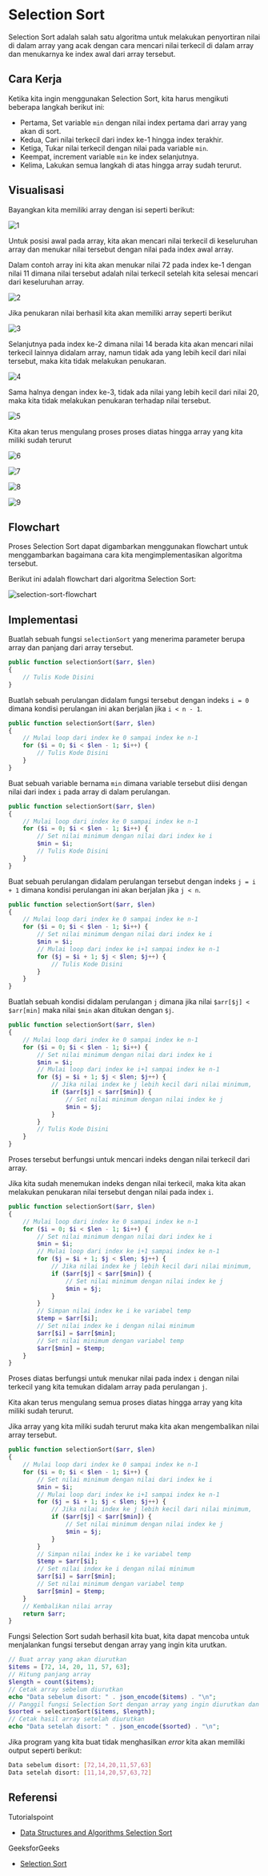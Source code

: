 # Selection Sort

Selection Sort adalah salah satu algoritma untuk melakukan penyortiran nilai di dalam array yang acak dengan cara mencari nilai terkecil di dalam array dan menukarnya ke index awal dari array tersebut.

## Cara Kerja

Ketika kita ingin menggunakan Selection Sort, kita harus mengikuti beberapa langkah berikut ini:

- Pertama, Set variable `min` dengan nilai index pertama dari array yang akan di sort.
- Kedua, Cari nilai terkecil dari index ke-1 hingga index terakhir.
- Ketiga, Tukar nilai terkecil dengan nilai pada variable `min`.
- Keempat, increment variable `min` ke index selanjutnya.
- Kelima, Lakukan semua langkah di atas hingga array sudah terurut.

## Visualisasi

Bayangkan kita memiliki array dengan isi seperti berikut:

![1](../../../assets/content/algorithms/Sorting/SelectionSort/1.png)

Untuk posisi awal pada array, kita akan mencari nilai terkecil di keseluruhan array dan menukar nilai tersebut dengan nilai pada index awal array.

Dalam contoh array ini kita akan menukar nilai 72 pada index ke-1 dengan nilai 11 dimana nilai tersebut adalah nilai terkecil setelah kita selesai mencari dari keseluruhan array.

![2](../../../assets/content/algorithms/Sorting/SelectionSort/2.png)

Jika penukaran nilai berhasil kita akan memiliki array seperti berikut

![3](../../../assets/content/algorithms/Sorting/SelectionSort/3.png)

Selanjutnya pada index ke-2 dimana nilai 14 berada kita akan mencari nilai terkecil lainnya didalam array, namun tidak ada yang lebih kecil dari nilai tersebut, maka kita tidak melakukan penukaran.

![4](../../../assets/content/algorithms/Sorting/SelectionSort/4.png)

Sama halnya dengan index ke-3, tidak ada nilai yang lebih kecil dari nilai 20, maka kita tidak melakukan penukaran terhadap nilai tersebut.

![5](../../../assets/content/algorithms/Sorting/SelectionSort/5.png)

Kita akan terus mengulang proses proses diatas hingga array yang kita miliki sudah terurut

![6](../../../assets/content/algorithms/Sorting/SelectionSort/6.png)

![7](../../../assets/content/algorithms/Sorting/SelectionSort/7.png)

![8](../../../assets/content/algorithms/Sorting/SelectionSort/8.png)

![9](../../../assets/content/algorithms/Sorting/SelectionSort/9.png)

## Flowchart

Proses Selection Sort dapat digambarkan menggunakan flowchart untuk menggambarkan bagaimana cara kita mengimplementasikan algoritma tersebut.

Berikut ini adalah flowchart dari algoritma Selection Sort:

![selection-sort-flowchart](../../../assets/content/algorithms/Sorting/SelectionSort/selection-sort-flowchart.png)

## Implementasi

Buatlah sebuah fungsi `selectionSort` yang menerima parameter berupa array dan panjang dari array tersebut.

```php
public function selectionSort($arr, $len)
{
    // Tulis Kode Disini
}
```

Buatlah sebuah perulangan didalam fungsi tersebut dengan indeks `i = 0` dimana kondisi perulangan ini akan berjalan jika `i < n - 1`.

```php
public function selectionSort($arr, $len)
{
    // Mulai loop dari index ke 0 sampai index ke n-1
    for ($i = 0; $i < $len - 1; $i++) {
        // Tulis Kode Disini
    }
}
```

Buat sebuah variable bernama `min` dimana variable tersebut diisi dengan nilai dari index `i` pada array di dalam perulangan.

```php
public function selectionSort($arr, $len)
{
    // Mulai loop dari index ke 0 sampai index ke n-1
    for ($i = 0; $i < $len - 1; $i++) {
        // Set nilai minimum dengan nilai dari index ke i
        $min = $i;
        // Tulis Kode Disini
    }
}
```

Buat sebuah perulangan didalam perulangan tersebut dengan indeks `j = i + 1` dimana kondisi perulangan ini akan berjalan jika `j < n`.

```php
public function selectionSort($arr, $len)
{
    // Mulai loop dari index ke 0 sampai index ke n-1
    for ($i = 0; $i < $len - 1; $i++) {
        // Set nilai minimum dengan nilai dari index ke i
        $min = $i;
        // Mulai loop dari index ke i+1 sampai index ke n-1
        for ($j = $i + 1; $j < $len; $j++) {
            // Tulis Kode Disini
        }
    }
}
```

Buatlah sebuah kondisi didalam perulangan `j` dimana jika nilai `$arr[$j] < $arr[min]` maka nilai `$min` akan ditukan dengan `$j`.

```php
public function selectionSort($arr, $len)
{
    // Mulai loop dari index ke 0 sampai index ke n-1
    for ($i = 0; $i < $len - 1; $i++) {
        // Set nilai minimum dengan nilai dari index ke i
        $min = $i;
        // Mulai loop dari index ke i+1 sampai index ke n-1
        for ($j = $i + 1; $j < $len; $j++) {
            // Jika nilai index ke j lebih kecil dari nilai minimum,
            if ($arr[$j] < $arr[$min]) {
                // Set nilai minimum dengan nilai index ke j
                $min = $j;
            }
        }
        // Tulis Kode Disini
    }
}
```

Proses tersebut berfungsi untuk mencari indeks dengan nilai terkecil dari array.

Jika kita sudah menemukan indeks dengan nilai terkecil, maka kita akan melakukan penukaran nilai tersebut dengan nilai pada index `i`.

```php
public function selectionSort($arr, $len)
{
    // Mulai loop dari index ke 0 sampai index ke n-1
    for ($i = 0; $i < $len - 1; $i++) {
        // Set nilai minimum dengan nilai dari index ke i
        $min = $i;
        // Mulai loop dari index ke i+1 sampai index ke n-1
        for ($j = $i + 1; $j < $len; $j++) {
            // Jika nilai index ke j lebih kecil dari nilai minimum,
            if ($arr[$j] < $arr[$min]) {
                // Set nilai minimum dengan nilai index ke j
                $min = $j;
            }
        }
        // Simpan nilai index ke i ke variabel temp
        $temp = $arr[$i];
        // Set nilai index ke i dengan nilai minimum
        $arr[$i] = $arr[$min];
        // Set nilai minimum dengan variabel temp
        $arr[$min] = $temp;
    }
}
```

Proses diatas berfungsi untuk menukar nilai pada index `i` dengan nilai terkecil yang kita temukan didalam array pada perulangan `j`.

Kita akan terus mengulang semua proses diatas hingga array yang kita miliki sudah terurut.

Jika array yang kita miliki sudah terurut maka kita akan mengembalikan nilai array tersebut.

```php
public function selectionSort($arr, $len)
{
    // Mulai loop dari index ke 0 sampai index ke n-1
    for ($i = 0; $i < $len - 1; $i++) {
        // Set nilai minimum dengan nilai dari index ke i
        $min = $i;
        // Mulai loop dari index ke i+1 sampai index ke n-1
        for ($j = $i + 1; $j < $len; $j++) {
            // Jika nilai index ke j lebih kecil dari nilai minimum,
            if ($arr[$j] < $arr[$min]) {
                // Set nilai minimum dengan nilai index ke j
                $min = $j;
            }
        }
        // Simpan nilai index ke i ke variabel temp
        $temp = $arr[$i];
        // Set nilai index ke i dengan nilai minimum
        $arr[$i] = $arr[$min];
        // Set nilai minimum dengan variabel temp
        $arr[$min] = $temp;
    }
    // Kembalikan nilai array
    return $arr;
}
```

Fungsi Selection Sort sudah berhasil kita buat, kita dapat mencoba untuk menjalankan fungsi tersebut dengan array yang ingin kita urutkan.

```php
// Buat array yang akan diurutkan
$items = [72, 14, 20, 11, 57, 63];
// Hitung panjang array
$length = count($items);
// Cetak array sebelum diurutkan
echo "Data sebelum disort: " . json_encode($items) . "\n";
// Panggil fungsi Selection Sort dengan array yang ingin diurutkan dan panjang array tersebut
$sorted = selectionSort($items, $length);
// Cetak hasil array setelah diurutkan
echo "Data setelah disort: " . json_encode($sorted) . "\n";
```

Jika program yang kita buat tidak menghasilkan _error_ kita akan memiliki output seperti berikut:

```bash
Data sebelum disort: [72,14,20,11,57,63]
Data setelah disort: [11,14,20,57,63,72]
```

## Referensi

Tutorialspoint

- [Data Structures and Algorithms Selection Sort](https://www.tutorialspoint.com/data_structures_algorithms/selection_sort_algorithm.htm)

GeeksforGeeks

- [Selection Sort](https://www.geeksforgeeks.org/selection-sort/)
